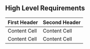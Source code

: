 High Level Requirements
-------------------------------------
| First Header  | Second Header |
| ------------- | ------------- |
| Content Cell  | Content Cell  |
| Content Cell  | Content Cell  |

	
